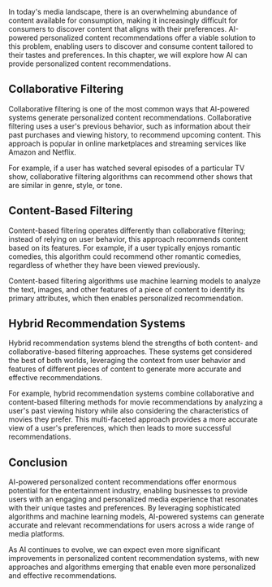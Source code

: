 
In today's media landscape, there is an overwhelming abundance of content available for consumption, making it increasingly difficult for consumers to discover content that aligns with their preferences. AI-powered personalized content recommendations offer a viable solution to this problem, enabling users to discover and consume content tailored to their tastes and preferences. In this chapter, we will explore how AI can provide personalized content recommendations.

Collaborative Filtering
-----------------------

Collaborative filtering is one of the most common ways that AI-powered systems generate personalized content recommendations. Collaborative filtering uses a user's previous behavior, such as information about their past purchases and viewing history, to recommend upcoming content. This approach is popular in online marketplaces and streaming services like Amazon and Netflix.

For example, if a user has watched several episodes of a particular TV show, collaborative filtering algorithms can recommend other shows that are similar in genre, style, or tone.

Content-Based Filtering
-----------------------

Content-based filtering operates differently than collaborative filtering; instead of relying on user behavior, this approach recommends content based on its features. For example, if a user typically enjoys romantic comedies, this algorithm could recommend other romantic comedies, regardless of whether they have been viewed previously.

Content-based filtering algorithms use machine learning models to analyze the text, images, and other features of a piece of content to identify its primary attributes, which then enables personalized recommendation.

Hybrid Recommendation Systems
-----------------------------

Hybrid recommendation systems blend the strengths of both content- and collaborative-based filtering approaches. These systems get considered the best of both worlds, leveraging the context from user behavior and features of different pieces of content to generate more accurate and effective recommendations.

For example, hybrid recommendation systems combine collaborative and content-based filtering methods for movie recommendations by analyzing a user's past viewing history while also considering the characteristics of movies they prefer. This multi-faceted approach provides a more accurate view of a user's preferences, which then leads to more successful recommendations.

Conclusion
----------

AI-powered personalized content recommendations offer enormous potential for the entertainment industry, enabling businesses to provide users with an engaging and personalized media experience that resonates with their unique tastes and preferences. By leveraging sophisticated algorithms and machine learning models, AI-powered systems can generate accurate and relevant recommendations for users across a wide range of media platforms.

As AI continues to evolve, we can expect even more significant improvements in personalized content recommendation systems, with new approaches and algorithms emerging that enable even more personalized and effective recommendations.
